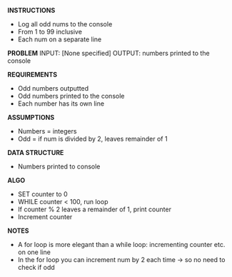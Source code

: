 **INSTRUCTIONS**
- Log all odd nums to the console
- From 1 to 99 inclusive
- Each num on a separate line

**PROBLEM**
INPUT: [None specified]
OUTPUT: numbers printed to the console

**REQUIREMENTS**
- Odd numbers outputted
- Odd numbers printed to the console
- Each number has its own line

**ASSUMPTIONS**
- Numbers = integers
- Odd = if num is divided by 2, leaves remainder of 1

**DATA STRUCTURE**
- Numbers printed to console

**ALGO**
- SET counter to 0
- WHILE counter < 100, run loop
- If counter % 2 leaves a remainder of 1, print counter
- Increment counter

**NOTES**
- A for loop is more elegant than a while loop: incrementing counter etc. on one line
- In the for loop you can increment num by 2 each time -> so no need to check if odd